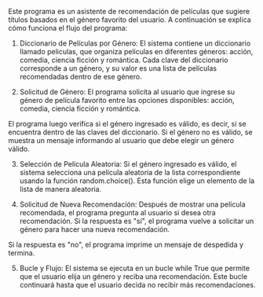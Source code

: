 Este programa es un asistente de recomendación de películas que sugiere títulos basados en el género favorito del usuario. A continuación se explica cómo funciona el flujo del programa:

1. Diccionario de Películas por Género:
   El sistema contiene un diccionario llamado peliculas, que organiza películas en diferentes géneros: acción, comedia, ciencia ficción y romántica. Cada clave del diccionario corresponde a un género, y su valor es una lista de películas recomendadas dentro de ese género.

2. Solicitud de Género:
   El programa solicita al usuario que ingrese su género de película favorito entre las opciones disponibles: acción, comedia, ciencia ficción y romántica.

El programa luego verifica si el género ingresado es válido, es decir, si se encuentra dentro de las claves del diccionario. Si el género no es válido, se muestra un mensaje informando al usuario que debe elegir un género válido.

3. Selección de Película Aleatoria:
   Si el género ingresado es válido, el sistema selecciona una película aleatoria de la lista correspondiente usando la función random.choice(). Esta función elige un elemento de la lista de manera aleatoria.

4. Solicitud de Nueva Recomendación:
   Después de mostrar una película recomendada, el programa pregunta al usuario si desea otra recomendación. Si la respuesta es "sí", el programa vuelve a solicitar un género para hacer una nueva recomendación.

Si la respuesta es "no", el programa imprime un mensaje de despedida y termina.

5. Bucle y Flujo:
   El sistema se ejecuta en un bucle while True que permite que el usuario elija un género y reciba una recomendación. Este bucle continuará hasta que el usuario decida no recibir más recomendaciones.
